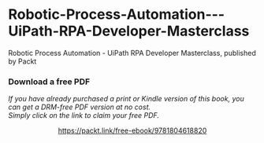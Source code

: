 # Robotic-Process-Automation---UiPath-RPA-Developer-Masterclass
Robotic Process Automation - UiPath RPA Developer Masterclass, published by Packt
### Download a free PDF

 <i>If you have already purchased a print or Kindle version of this book, you can get a DRM-free PDF version at no cost.<br>Simply click on the link to claim your free PDF.</i>
<p align="center"> <a href="https://packt.link/free-ebook/9781804618820">https://packt.link/free-ebook/9781804618820 </a> </p>